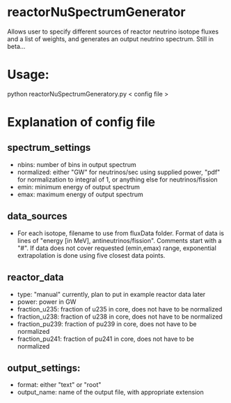 # reactorNuSpectrumGenerator
Allows user to specify different sources of reactor neutrino isotope fluxes and a list of weights, and generates an output neutrino spectrum. Still in beta...

# Usage:
python reactorNuSpectrumGeneratory.py < config file >

# Explanation of config file
## spectrum_settings
* nbins: number of bins in output spectrum
* normalized: either "GW" for neutrinos/sec using supplied power, "pdf" for normalization to integral of 1, or anything else for neutrinos/fission
* emin: minimum energy of output spectrum
* emax: maximum energy of output spectrum

## data_sources
* For each isotope, filename to use from fluxData folder. Format of data is lines of "energy [in MeV], antineutrinos/fission". Comments start with a "#". If data does not cover requested (emin,emax) range, exponential extrapolation is done using five closest data points.
  
## reactor_data
* type: "manual" currently, plan to put in example reactor data later
* power: power in GW
* fraction_u235: fraction of u235 in core, does not have to be normalized
* fraction_u238: fraction of u238 in core, does not have to be normalized
* fraction_pu239: fraction of pu239 in core, does not have to be normalized
* fraction_pu241: fraction of pu241 in core, does not have to be normalized

## output_settings:
* format: either "text" or "root"
* output_name: name of the output file, with appropriate extension

